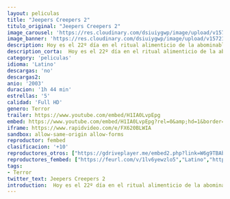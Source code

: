 ```yaml
---
layout: peliculas
title: "Jeepers Creepers 2"
titulo_original: "Jeepers Creepers 2"
image_carousel: 'https://res.cloudinary.com/dsiuiygwp/image/upload/v1572146617/jeppers2-min_uuruin.jpg'
image_banner: 'https://res.cloudinary.com/dsiuiygwp/image/upload/v1572146622/hqdefault_1_-min_rju2k2.jpg'
description: Hoy es el 22º día en el ritual alimenticio de la abominable criatura conocida como The Creeper, la cual se alimenta de los órganos arrancados vivos de sus víctimas. A este monstruo caníbal procedente de tiempos remotos le queda todavía un día más para hartarse de carne humana y desaparecer de nuevo, y aguardar en hibernación hasta su próxima temporada de caza dentro de 23 años. Taggart y sus hijos se hallan trabajando en los maizales de su propiedad cuando la bestia de enormes alas agarra al benjamín de la familia, transportándolo por los aires hacia un destino que se adivina horripilante...
description_corta:  Hoy es el 22º día en el ritual alimenticio de la abominable criatura conocida como The Creeper, la cual se alimenta de los órganos arrancados vivos de sus víctimas. A este monstruo caníbal procedente de tiempos remotos le queda todavía un día más para hartarse de....
category: 'peliculas'
idioma: 'Latino'
descargas: 'no'
descargas2:
anio: '2003'
duracion: '1h 44 min'
estrellas: '5'
calidad: 'Full HD'
genero: Terror
trailer: https://www.youtube.com/embed/H1IA0LvpEpg
embed: https://www.youtube.com/embed/H1IA0LvpEpg?rel=0&amp;hd=1&border=0&wmode=opaque&enablejsapi=1&modestbranding=1&controls=1&showinfo=1
iframe: https://www.rapidvideo.com/e/FX620BLWIA
sandbox: allow-same-origin allow-forms
reproductor: fembed
clasificacion: '+10'
reproductores_otros: ["https://gdriveplayer.me/embed2.php?link=W6g9TBAbl0YxlQoN6%252BasVA6zhN9kD741zKCv3nKbX1oNkNKivi1UsyXj0C0N5A77I9QzFtSphn3Z5axHQIIr1F3aYNoGW5RqaQY%252Bfw5WXtotjx8E3kLMZD5trhwWtWFGgWJV5dszlMvWiqhpcVhccwMpLJCr5QRxR6NqY9s2fD2sfLnPk4LXZehKliSYhgd4s92pTY7OesmCa%252FxLg1qrI%252B","Latino","https://peli.peliculask.site/e/nIyaf9aqXmaS0IU/","Latino","https://mstream.space/jrg7fp2fczyy","Latino"]
reproductores_fembed: ["https://feurl.com/v/1lv6yewzlo5","Latino","https://animekao.xyz/v/80oez7d27oj","Latino"]
tags:
- Terror
twitter_text: Jeepers Creepers 2
introduction:  Hoy es el 22º día en el ritual alimenticio de la abominable criatura conocida como The Creeper, la cual se alimenta de los órganos arrancados vivos de sus víctimas. A este monstruo caníbal procedente de tiempos remotos le queda todavía un día más para hartarse de
---
```












